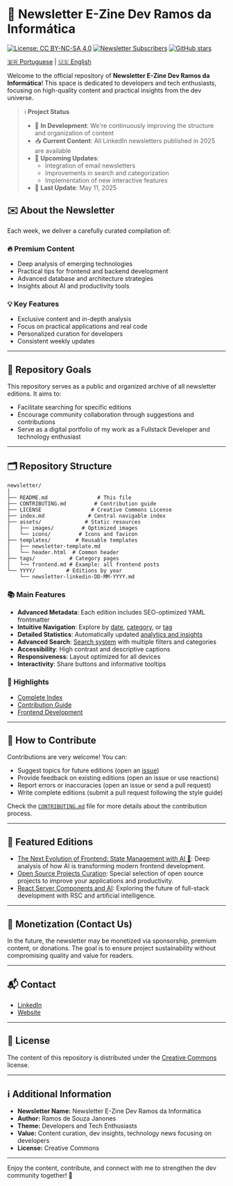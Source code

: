 # 📰 Newsletter E-Zine Dev Ramos da Informática

[![License: CC BY-NC-SA 4.0](https://img.shields.io/badge/License-CC%20BY--NC--SA%204.0-lightgrey.svg)](https://creativecommons.org/licenses/by-nc-sa/4.0/)
[![Newsletter Subscribers](https://img.shields.io/badge/subscribers-5000+-blue.svg)](https://ramosdainformatica.com.br/newsletter)
[![GitHub stars](https://img.shields.io/github/stars/ramosinfo/newsletter.svg)](https://github.com/ramosinfo/newsletter/stargazers)

[🇧🇷 Portuguese](../../README.md) | [🇺🇸 English](#)

Welcome to the official repository of **Newsletter E-Zine Dev Ramos da Informática**! This space is dedicated to developers and tech enthusiasts, focusing on high-quality content and practical insights from the dev universe.

> ℹ️ **Project Status**
> - 🚧 **In Development**: We're continuously improving the structure and organization of content
> - 📥 **Current Content**: All LinkedIn newsletters published in 2025 are available
> - 📧 **Upcoming Updates**: 
>   - Integration of email newsletters
>   - Improvements in search and categorization
>   - Implementation of new interactive features
> - 🔄 **Last Update**: May 11, 2025

## ✉️ About the Newsletter

Each week, we deliver a carefully curated compilation of:

### 🔥 Premium Content
- Deep analysis of emerging technologies
- Practical tips for frontend and backend development
- Advanced database and architecture strategies
- Insights about AI and productivity tools

### 💡 Key Features
- Exclusive content and in-depth analysis
- Focus on practical applications and real code
- Personalized curation for developers
- Consistent weekly updates

---
## 🎯 Repository Goals

This repository serves as a public and organized archive of all newsletter editions. It aims to:

- Facilitate searching for specific editions
- Encourage community collaboration through suggestions and contributions
- Serve as a digital portfolio of my work as a Fullstack Developer and technology enthusiast

---
## 🗂️ Repository Structure

```
newsletter/
│
├── README.md                # This file
├── CONTRIBUTING.md         # Contribution guide
├── LICENSE                # Creative Commons License
├── index.md              # Central navigable index
├── assets/              # Static resources
│   ├── images/         # Optimized images
│   └── icons/         # Icons and favicon
├── templates/        # Reusable templates
│   ├── newsletter-template.md
│   └── header.html  # Common header
├── tags/           # Category pages
│   └── frontend.md # Example: all frontend posts
└── YYYY/          # Editions by year
    └── newsletter-linkedin-DD-MM-YYYY.md
```

### 📚 Main Features

- **Advanced Metadata**: Each edition includes SEO-optimized YAML frontmatter
- **Intuitive Navigation**: Explore by [date](2025/index.md), [category](tags/index.md), or [tag](SEARCH.md)
- **Detailed Statistics**: Automatically updated [analytics and insights](STATS.md)
- **Advanced Search**: [Search system](SEARCH.md) with multiple filters and categories
- **Accessibility**: High contrast and descriptive captions
- **Responsiveness**: Layout optimized for all devices
- **Interactivity**: Share buttons and informative tooltips

### 🎯 Highlights

- [Complete Index](./index.md)
- [Contribution Guide](./CONTRIBUTING.md)
- [Frontend Development](./tags/frontend.md)

---
## 🤝 How to Contribute

Contributions are very welcome! You can:

- Suggest topics for future editions (open an [issue](../../issues))
- Provide feedback on existing editions (open an issue or use reactions)
- Report errors or inaccuracies (open an issue or send a pull request)
- Write complete editions (submit a pull request following the style guide)

Check the [`CONTRIBUTING.md`](./CONTRIBUTING.md) file for more details about the contribution process.

---
## 🌟 Featured Editions

- [The Next Evolution of Frontend: State Management with AI 🤖](2025/frontend/newsletter-linkedin-31-05-2025.md): Deep analysis of how AI is transforming modern frontend development.
- [Open Source Projects Curation](2025/full-stack/newsletter-linkedin-15-05-2025.md): Special selection of open source projects to improve your applications and productivity.
- [React Server Components and AI](2025/full-stack/newsletter-linkedin-24-04-2025.md): Exploring the future of full-stack development with RSC and artificial intelligence.

---
## 💸 Monetization (Contact Us)

In the future, the newsletter may be monetized via sponsorship, premium content, or donations. The goal is to ensure project sustainability without compromising quality and value for readers.

---
## 📬 Contact

- [LinkedIn](https://www.linkedin.com/in/ramos-souza/)
- [Website](https://ramosdainformatica.com.br/)

---
## 📄 License

The content of this repository is distributed under the [Creative Commons](./LICENSE) license.

---
## ℹ️ Additional Information

- **Newsletter Name:** Newsletter E-Zine Dev Ramos da Informática
- **Author:** Ramos de Souza Janones
- **Theme:** Developers and Tech Enthusiasts
- **Value:** Content curation, dev insights, technology news focusing on developers
- **License:** Creative Commons

---

Enjoy the content, contribute, and connect with me to strengthen the dev community together! 🚀